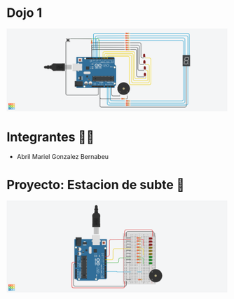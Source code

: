 # Dojo 1
<p align="center">
   <img src= "Estacion_subte/Copy of Estacion de subte.png"/>
</p>

# Integrantes 👩‍🎓 
- Abril Mariel Gonzalez Bernabeu

# Proyecto: Estacion de subte :train2:
![Plaqueta_Arduino](https://github.com/Abrilgonzalez1996/Trabajo_Practico_n-1_SPD/blob/45df62a3c43ee24fae2548cfd252fccdbffc7b82/Img/Original.png)
